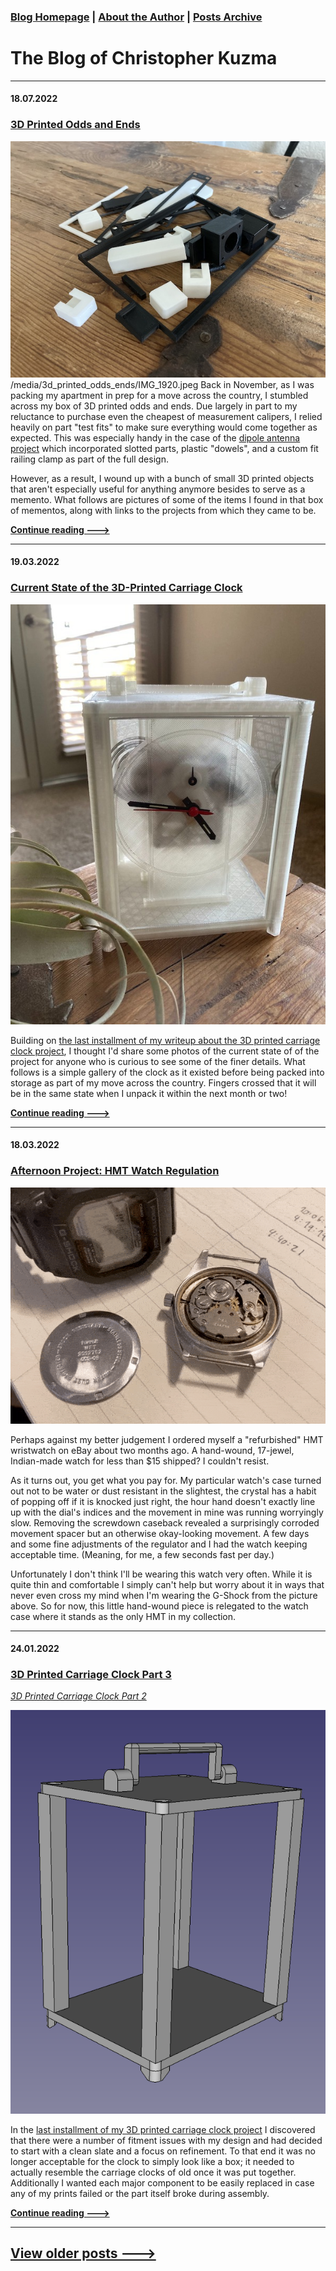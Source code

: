 ### [Blog Homepage](https://github.com/ckuzma/blog) | [About the Author](https://ckuzma.github.io/) | [Posts Archive](/posts)
# The Blog of Christopher Kuzma

----

#### 18.07.2022
### [3D Printed Odds and Ends](./posts/2022/2022-07-18-3d-printed-odds-ends.md)

![Pile of 3d printed parts](./posts/2022/media/3d_printed_odds_ends/IMG_1920.jpeg)
/media/3d_printed_odds_ends/IMG_1920.jpeg
Back in November, as I was packing my apartment in prep for a move across the country, I stumbled across my box of 3D printed odds and ends.  Due largely in part to my reluctance to purchase even the cheapest of measurement calipers, I relied heavily on part "test fits" to make sure everything would come together as expected.  This was especially handy in the case of the [dipole antenna project](./posts/2021/2021-07-17-dipole.md) which incorporated slotted parts, plastic "dowels", and a custom fit railing clamp as part of the full design.

However, as a result, I wound up with a bunch of small 3D printed objects that aren't especially useful for anything anymore besides to serve as a memento.  What follows are pictures of some of the items I found in that box of mementos, along with links to the projects from which they came to be.

**[Continue reading --->](./posts/2022/2022-07-18-3d-printed-odds-ends.md)**

----

#### 19.03.2022
### [Current State of the 3D-Printed Carriage Clock](./posts/2022/2022-03-19-carriage-clock-currently.md)

![carriage clock](./posts/2022/media/carriage_clock/IMG_3110.jpeg)

Building on [the last installment of my writeup about the 3D printed carriage clock project](./posts/2022/2022-01-24-carriage-clock-pt3.md), I thought I'd share some photos of the current state of of the project for anyone who is curious to see some of the finer details.  What follows is a simple gallery of the clock as it existed before being packed into storage as part of my move across the country.  Fingers crossed that it will be in the same state when I unpack it within the next month or two!

**[Continue reading --->](./posts/2022/2022-03-19-carriage-clock-currently.md)**

----

#### 18.03.2022
### [Afternoon Project: HMT Watch Regulation](posts/2022/2022-03-18-hmt-tuning.md)

![HMT movement](posts/2022/media/hmt_watch/hmt01.gif)

Perhaps against my better judgement I ordered myself a "refurbished" HMT wristwatch on eBay about two months ago.  A hand-wound, 17-jewel, Indian-made watch for less than $15 shipped?  I couldn't resist.

As it turns out, you get what you pay for.  My particular watch's case turned out not to be water or dust resistant in the slightest, the crystal has a habit of popping off if it is knocked just right, the hour hand doesn't exactly line up with the dial's indices and the movement in mine was running worryingly slow.  Removing the screwdown caseback revealed a surprisingly corroded movement spacer but an otherwise okay-looking movement.  A few days and some fine adjustments of the regulator and I had the watch keeping acceptable time.  (Meaning, for me, a few seconds fast per day.)

Unfortunately I don't think I'll be wearing this watch very often.  While it is quite thin and comfortable I simply can't help but worry about it in ways that never even cross my mind when I'm wearing the G-Shock from the picture above.  So for now, this little hand-wound piece is relegated to the watch case where it stands as the only HMT in my collection.

----

#### 24.01.2022
### [3D Printed Carriage Clock Part 3](posts/2022/2022-01-24-carriage-clock-pt3.md)

[_3D Printed Carriage Clock Part 2_](posts/2022/2022-01-17-carriage-clock-pt2.md)

![new_design](posts/2022/media/carriage_clock/IMG_3102.png)


In the [last installment of my 3D printed carriage clock project](posts/2022/2022-01-17-carriage-clock-pt2.md) I discovered that there were a number of fitment issues with my design and had decided to start with a clean slate and a focus on refinement.  To that end it was no longer acceptable for the clock to simply look like a box; it needed to actually resemble the carriage clocks of old once it was put together.  Additionally I wanted each major component to be easily replaced in case any of my prints failed or the part itself broke during assembly.

**[Continue reading --->](posts/2022/2022-01-24-carriage-clock-pt3.md)**

----

## [View older posts --->](/posts)